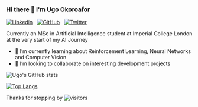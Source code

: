 ### Hi there 👋 I'm Ugo Okoroafor
[![Linkedin](https://img.shields.io/badge/linkedin-%230077B5.svg?style=for-the-badge&logo=linkedin&logoColor=white)](https://www.linkedin.com/in/ugo-okoroafor-49709878/) &nbsp;
[![GitHub](https://img.shields.io/badge/github-%23121011.svg?style=for-the-badge&logo=github&logoColor=white)](https://github.com/Uokoroafor/uokoroafor) &nbsp;
[![Twitter](https://img.shields.io/badge/Twitter-1DA1F2?style=for-the-badge&logo=twitter&logoColor=white)](https://twitter.com/ArtificialUgo)&nbsp;

Currently an MSc in Artificial Intelligence student at Imperial College London at the very start of my AI Journey

- 🌱 I’m currently learning about Reinforcement Learning, Neural Networks and Computer Vision
- 👯 I’m looking to collaborate on interesting development projects


![Ugo's GitHub stats](https://github-readme-stats.vercel.app/api?username=uokoroafor&show_icons=true&theme=transparent&hide=stars,commits,prs,issues,contribs)

[![Top Langs](https://github-readme-stats.vercel.app/api/top-langs/?username=uokoroafor&layout=compact&theme=transparent)](https://github.com/uokoroafor/)

Thanks for stopping by ![visitors](https://visitor-badge.glitch.me/badge?page_id=${uokoroafor}.${uokoroafor})

<!--START_SECTION:waka-->

<!--END_SECTION:waka-->

<!--
**Uokoroafor/Uokoroafor** is a ✨ _special_ ✨ repository because its `README.md` (this file) appears on your GitHub profile.

Here are some ideas to get you started:

- 🔭 I’m currently working on ...
- 🌱 I’m currently learning ...
- 👯 I’m looking to collaborate on ...
- 🤔 I’m looking for help with ...
- 💬 Ask me about ...
- 📫 How to reach me: ...
- 😄 Pronouns: ...
- ⚡ Fun fact: ...
[![Ugo's's wakatime stats](https://github-readme-stats.vercel.app/api/wakatime?username=willianrod)](https://github.com/anuraghazra/github-readme-stats)

-->


